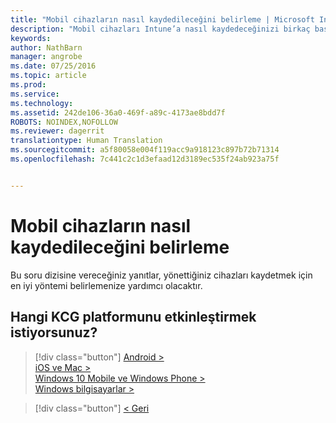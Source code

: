 ```yaml
---
title: "Mobil cihazların nasıl kaydedileceğini belirleme | Microsoft Intune"
description: "Mobil cihazları Intune’a nasıl kaydedeceğinizi birkaç basit soruyu yanıtlayarak kararlaştırın"
keywords: 
author: NathBarn
manager: angrobe
ms.date: 07/25/2016
ms.topic: article
ms.prod: 
ms.service: 
ms.technology: 
ms.assetid: 242de106-36a0-469f-a89c-4173ae8bdd7f
ROBOTS: NOINDEX,NOFOLLOW
ms.reviewer: dagerrit
translationtype: Human Translation
ms.sourcegitcommit: a5f80058e004f119acc9a918123c897b72b71314
ms.openlocfilehash: 7c441c2c1d3efaad12d3189ec535f24ab923a75f


---
```

# Mobil cihazların nasıl kaydedileceğini belirleme

Bu soru dizisine vereceğiniz yanıtlar, yönettiğiniz cihazları kaydetmek için en iyi yöntemi belirlemenize yardımcı olacaktır.

## **Hangi KCG platformunu etkinleştirmek istiyorsunuz?**

> [!div class="button"]
[Android >](/intune/deploy-use/set-up-android-management-with-microsoft-intune)<br>[iOS ve Mac >](/intune/deploy-use/set-up-ios-and-mac-management-with-microsoft-intune)<br>[Windows 10 Mobile ve Windows Phone >](/intune/deploy-use/set-up-windows-phone-management-with-microsoft-intune)<br>[Windows bilgisayarlar >](/intune/deploy-use/set-up-windows-device-management-with-microsoft-intune)

> [!div class="button"]
[< Geri](choose-how-to-enroll-devices1.md)



<!--HONumber=Aug16_HO5-->


